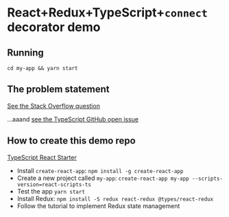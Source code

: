 # React+Redux+TypeScript+`connect` decorator demo

## Running

`cd my-app && yarn start`

## The problem statement

[See the Stack Overflow question](https://stackoverflow.com/questions/46861839/typescript-connect-decorator-with-stateful-component)

…aaand [see the TypeScript GitHub open issue]([here](https://github.com/DefinitelyTyped/DefinitelyTyped/issues/9951))

## How to create this demo repo

[TypeScript React Starter](https://github.com/Microsoft/TypeScript-React-Starter)

- Install `create-react-app`: `npm install -g create-react-app`
- Create a new project called `my-app`: `create-react-app my-app --scripts-version=react-scripts-ts`
- Test the app `yarn start`
- Install Redux: `npm install -S redux react-redux @types/react-redux`
- Follow the tutorial to implement Redux state management
